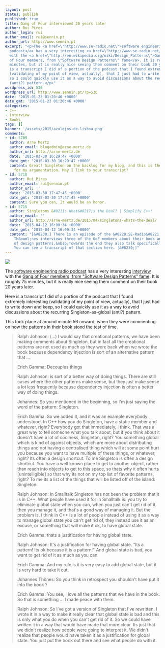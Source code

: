 ```yaml
---
layout: post
status: publish
published: true
title: Gang of Four interviewed 20 years later
author: Rui Pires
author_login: rui
author_email: rui@sennin.pt
author_url: http://www.sennin.pt
excerpt: "<p>The <a href=\"http://www.se-radio.net\">software engineering radio
  podcast</a> has a very interesting <a href=\"http://www.se-radio.net/2014/11/episode-215-gang-of-four-20-years-later/\">interview</a>
  with the <a href=\"http://en.wikipedia.org/wiki/Design_Patterns\">Gang
  of Four members, from \"Software Design Patterns\" fame</a>. It is roughly 75
  minutes, but it is really nice seeing them comment on their book 20 years later.</p><p>Here
  is a transcript I did of a portion of the podcast that I found extremely&nbsp;interesting
  (validating of my point of view, actually), that I just had to write down and keep,
  so I could quickly use it as a way to avoid discussions about the recurring Singleton-as-global
  (anti?) pattern.</p>"
wordpress_id: 536
wordpress_url: http://www.sennin.pt/?p=536
date: '2015-01-23 01:20:46 +0000'
date_gmt: '2015-01-23 01:20:46 +0000'
categories:
- c++
- interview
- Books
tags: []
banner: '/assets/2015/azulejos-de-lisboa.png'
comments:
- id: 5709
  author: Arne Mertz
  author_email: blogadmin@arne-mertz.de
  author_url: http://arne-mertz.de
  date: '2015-03-30 16:29:47 +0000'
  date_gmt: '2015-03-30 16:29:47 +0000'
  content: Great! Singleton on the backlog for my blog, and this is the missing piece
    for my argumentation. May I link to your transcript?
- id: 5710
  author: Rui Pires
  author_email: rui@sennin.pt
  author_url: ''
  date: '2015-03-30 17:47:45 +0000'
  date_gmt: '2015-03-30 17:47:45 +0000'
  content: Sure you can, It would be an honor.
- id: 5715
  author: Singletons &#8211; What&#8217;s the Deal? | Simplify C++!
  author_email: ''
  author_url: http://arne-mertz.de/2015/04/singletons-whats-the-deal/
  date: '2015-04-12 16:00:34 +0000'
  date_gmt: '2015-04-12 16:00:34 +0000'
  content: "[&#8230;] There is an episode of the &#8220;SE-Radio&#8221; Podcast&nbsp;where&nbsp;Johannes
    Th&ouml;nes interviews three of the GoF members about their book and the evolution
    of design patterns.&nbsp;Towards the end they also talk specifically about Singleton.
    You can see a transcript of that section here. [&#8230;]"
---
```


<img src="{{ site.baseurl }}/assets/2015/azulejos-de-lisboa.png">
<p>The <a href="http://www.se-radio.net">software engineering radio podcast</a> has a very interesting <a href="http://www.se-radio.net/2014/11/episode-215-gang-of-four-20-years-later/">interview</a> with the <a href="http://en.wikipedia.org/wiki/Design_Patterns">Gang of Four members, from "Software Design Patterns" fame</a>. It is roughly 75 minutes, but it is really nice seeing them comment on their book 20 years later.</p>
<p>Here is a transcript I did of a portion of the podcast that I found extremely&nbsp;interesting (validating of my point of view, actually), that I just had to write down and keep, so I could quickly use it as a way to avoid discussions about the recurring Singleton-as-global (anti?) pattern.</p>
<p><a id="more"></a><a id="more-536"></a></p>
<p>This took place at around minute 56 onward, when they were commenting on how the patterns in their book stood the test of time.</p>
<blockquote><p>Ralph Johnson: (...) I would say that creational patterns, we have been making comments about Singleton, but in fact all the creational patterns are not used as much as they were back when we wrote the book because dependency injection is sort of an alternative pattern that ...</p>
<p>Erich Gamma: Decouples things</p>
<p>Ralph Johnson: is sort of a better way of doing things. There are still cases where the other patterns make sense, but they just make sense a lot less frequently because dependency injection is often a better way of doing things.</p>
<p>Johannes: So you mentioned in the beginning, so I'm just saying the word of the pattern: Singleton.</p>
<p>Erich Gamma: So we added it, and it was an example everybody understood. In C++ how you do Singleton, have a static member and whatever, right? Everybody got that immediately, I think. That&nbsp;was a great way to tell someone what you talk about, but if you think about it doesn't have a lot of coolness, Singleton, right? You something global which is kind of against objects, which are more about distributing things and not having a centralised thing which will at some point hurt you because you want to have multiple of these things, or whatever, right? Its often a design shortcut. To me Singleton is often a design shortcut. You have a well known place to get to another object, rather than reach into objects to get to this space, so thats why it often hurts [unintelligible] so that why its not on my top list of favorite patterns, right? To me its a list of the things that will be listed off of the island: Singleton.</p>
<p>Ralph Johnson: In Smalltalk Singleton has not been the problem that it is in C++. What people have used it for in Smalltalk is: you try to eliminate global state when you can, when you just can't get rid of it, then you manage it, and that's a good way of managing it. But the problem is, I think in C++ is a lot of people instead of using it as a way to manage global state you can't get rid of, they instead use it as an excuse, or something that will make it ok, to have global state.</p>
<p>Erich Gamma: thats a justification for having global state.</p>
<p>Ralph Johnson: It's a justification for having global state. "Its a pattern! Its ok because it is a pattern!" And global state is bad, you want to get rid of it as much as you can.</p>
<p>Erich Gamma: And my rule is it is very easy to add global state, but it is very hard to take it out.</p>
<p>Johannes&nbsp;Th&ouml;nes: So you think in retrospect you shouldn't have put it into the book ?</p>
<p>Erich Gamma: You see, I love all the patterns that we have in the book. So that is something ... I made peace with them.</p>
<p>Ralph Johnson: So I've got a version of Singleton that I've rewritten. I wrote it in a way to make it really clear that global state is bad and this is only what you do when you can't get rid of it. So we could have written it in a way that would have made that more clear. Its just that we didn't realize how people were going to interpret it. We didn't realize that people would have taken it as a justification for global state. You just put the book out there and see what people do with it.</blockquote>

